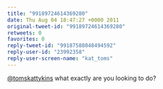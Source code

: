 ```yaml
---
title: "99189724614369280"
date: Thu Aug 04 18:47:27 +0000 2011
original-tweet-id: "99189724614369280"
retweets: 0
favorites: 0
reply-tweet-id: "99187588048494592"
reply-user-id: "23992358"
reply-user-screen-name: "kat_toms"
---
```

<a href="https://twitter.com/tomskattykins">@tomskattykins</a> what exactly are you looking to do?
